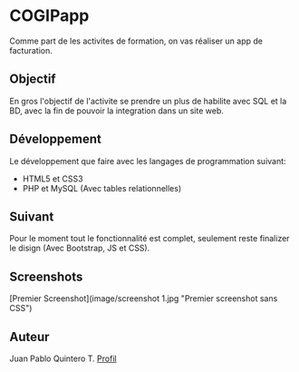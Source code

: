 # COGIPapp

Comme part de les activites de formation, on vas réaliser un app de facturation.

## Objectif

En gros l'objectif de l'activite se prendre un plus de habilite avec SQL et la BD, avec la fin de pouvoir la integration dans un site web.

## Développement

Le développement que faire avec les langages de programmation suivant:

* HTML5 et CSS3
* PHP et MySQL (Avec tables relationnelles)

## Suivant

Pour le moment tout le fonctionnalité est complet, seulement reste finalizer le disign (Avec Bootstrap, JS et CSS).

## Screenshots

[Premier Screenshot](image/screenshot 1.jpg "Premier screenshot sans CSS")

## Auteur

Juan Pablo Quintero T. [Profil](https://github.com/Jqu1nteroT "porfil Github")
